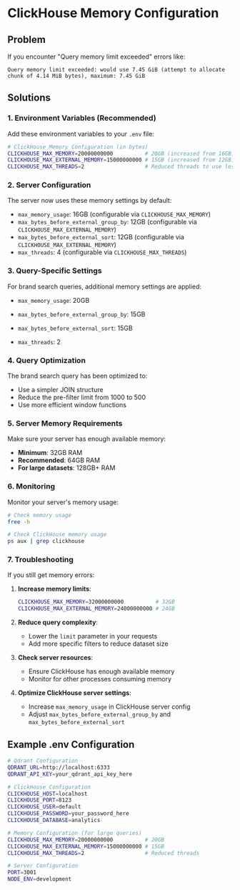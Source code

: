 # ClickHouse Memory Configuration

## Problem

If you encounter "Query memory limit exceeded" errors like:

```
Query memory limit exceeded: would use 7.45 GiB (attempt to allocate chunk of 4.14 MiB bytes), maximum: 7.45 GiB
```

## Solutions

### 1. Environment Variables (Recommended)

Add these environment variables to your `.env` file:

```bash
# ClickHouse Memory Configuration (in bytes)
CLICKHOUSE_MAX_MEMORY=20000000000          # 20GB (increased from 16GB)
CLICKHOUSE_MAX_EXTERNAL_MEMORY=15000000000 # 15GB (increased from 12GB)
CLICKHOUSE_MAX_THREADS=2                   # Reduced threads to use less memory
```

### 2. Server Configuration

The server now uses these memory settings by default:

- `max_memory_usage`: 16GB (configurable via `CLICKHOUSE_MAX_MEMORY`)
- `max_bytes_before_external_group_by`: 12GB (configurable via `CLICKHOUSE_MAX_EXTERNAL_MEMORY`)
- `max_bytes_before_external_sort`: 12GB (configurable via `CLICKHOUSE_MAX_EXTERNAL_MEMORY`)
- `max_threads`: 4 (configurable via `CLICKHOUSE_MAX_THREADS`)

### 3. Query-Specific Settings

For brand search queries, additional memory settings are applied:

- `max_memory_usage`: 20GB
- `max_bytes_before_external_group_by`: 15GB
- `max_bytes_before_external_sort`: 15GB

- `max_threads`: 2

### 4. Query Optimization

The brand search query has been optimized to:

- Use a simpler JOIN structure
- Reduce the pre-filter limit from 1000 to 500
- Use more efficient window functions

### 5. Server Memory Requirements

Make sure your server has enough available memory:

- **Minimum**: 32GB RAM
- **Recommended**: 64GB RAM
- **For large datasets**: 128GB+ RAM

### 6. Monitoring

Monitor your server's memory usage:

```bash
# Check memory usage
free -h

# Check ClickHouse memory usage
ps aux | grep clickhouse
```

### 7. Troubleshooting

If you still get memory errors:

1. **Increase memory limits**:

   ```bash
   CLICKHOUSE_MAX_MEMORY=32000000000          # 32GB
   CLICKHOUSE_MAX_EXTERNAL_MEMORY=24000000000 # 24GB
   ```

2. **Reduce query complexity**:

   - Lower the `limit` parameter in your requests
   - Add more specific filters to reduce dataset size

3. **Check server resources**:

   - Ensure ClickHouse has enough available memory
   - Monitor for other processes consuming memory

4. **Optimize ClickHouse server settings**:
   - Increase `max_memory_usage` in ClickHouse server config
   - Adjust `max_bytes_before_external_group_by` and `max_bytes_before_external_sort`

## Example .env Configuration

```bash
# Qdrant Configuration
QDRANT_URL=http://localhost:6333
QDRANT_API_KEY=your_qdrant_api_key_here

# ClickHouse Configuration
CLICKHOUSE_HOST=localhost
CLICKHOUSE_PORT=8123
CLICKHOUSE_USER=default
CLICKHOUSE_PASSWORD=your_password_here
CLICKHOUSE_DATABASE=analytics

# Memory Configuration (for large queries)
CLICKHOUSE_MAX_MEMORY=20000000000          # 20GB
CLICKHOUSE_MAX_EXTERNAL_MEMORY=15000000000 # 15GB
CLICKHOUSE_MAX_THREADS=2                   # Reduced threads

# Server Configuration
PORT=3001
NODE_ENV=development
```

